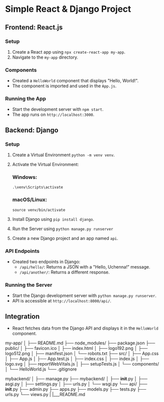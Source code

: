 # Simple React & Django Project

## Frontend: React.js

### Setup
1. Create a React app using `npx create-react-app my-app`.
2. Navigate to the `my-app` directory.

### Components
- Created a `HelloWorld` component that displays "Hello, World!".
- The component is imported and used in the `App.js`.

### Running the App
- Start the development server with `npm start`.
- The app runs on `http://localhost:3000`.

## Backend: Django

### Setup
1. Create a Virtual Environment `python -m venv venv`.
2. Activate the Virtual Environment:
    ### Windows:
    `.\venv\Scripts\activate`

    ### macOS/Linux:
    `source venv/bin/activate`

3. Install Django using `pip install django`.
4. Run the Server using `python manage.py runserver`
5. Create a new Django project and an app named `api`.

### API Endpoints
- Created two endpoints in Django:
  - `/api/hello/`: Returns a JSON with a "Hello, Uchenna!" message.
  - `/api/another/`: Returns a different response.

### Running the Server
- Start the Django development server with `python manage.py runserver`.
- API is accessible at `http://localhost:8000/api/`.

## Integration
- React fetches data from the Django API and displays it in the `HelloWorld` component.

my-app/
│
├── README.md
├── node_modules/
├── package.json
├── public/
│   ├── favicon.ico
│   ├── index.html
│   ├── logo192.png
│   ├── logo512.png
│   ├── manifest.json
│   └── robots.txt
├── src/
│   ├── App.css
│   ├── App.js
│   ├── App.test.js
│   ├── index.css
│   ├── index.js
│   ├── logo.svg
│   ├── reportWebVitals.js
│   ├── setupTests.js
│   └── components/
│       └── HelloWorld.js
└── .gitignore

mybackend/
│
├── manage.py
├── mybackend/
│   ├── __init__.py
│   ├── asgi.py
│   ├── settings.py
│   ├── urls.py
│   └── wsgi.py
└── api/
    ├── __init__.py
    ├── admin.py
    ├── apps.py
    ├── models.py
    ├── tests.py
    ├── urls.py
    └── views.py
|
|___README.md